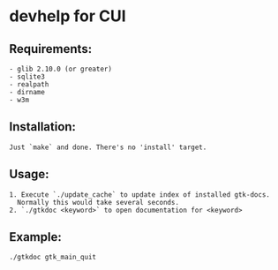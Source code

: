 devhelp for CUI
================

## Requirements:
	- glib 2.10.0 (or greater)
	- sqlite3
	- realpath
	- dirname
	- w3m
	
## Installation:
	Just `make` and done. There's no 'install' target.

## Usage:
	1. Execute `./update_cache` to update index of installed gtk-docs. 
	  Normally this would take several seconds.
	2. `./gtkdoc <keyword>` to open documentation for <keyword>

## Example:

    ./gtkdoc gtk_main_quit

